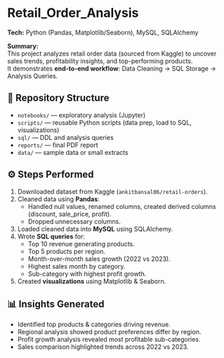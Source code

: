 # Retail_Order_Analysis

**Tech:** Python (Pandas, Matplotlib/Seaborn), MySQL, SQLAlchemy

**Summary:**  
This project analyzes retail order data (sourced from Kaggle) to uncover sales trends, profitability insights, and top-performing products.  
It demonstrates **end-to-end workflow**: Data Cleaning → SQL Storage → Analysis Queries.

## 📂 Repository Structure
- `notebooks/` — exploratory analysis (Jupyter)
- `scripts/` — reusable Python scripts (data prep, load to SQL, visualizations)
- `sql/` — DDL and analysis queries
- `reports/` — final PDF report
- `data/` — sample data or small extracts

## ⚙️ Steps Performed
1. Downloaded dataset from Kaggle (`ankitbansal06/retail-orders`).
2. Cleaned data using **Pandas**:
   - Handled null values, renamed columns, created derived columns (discount, sale_price, profit).
   - Dropped unnecessary columns.
3. Loaded cleaned data into **MySQL** using SQLAlchemy.
4. Wrote **SQL queries** for:
   - Top 10 revenue generating products.
   - Top 5 products per region.
   - Month-over-month sales growth (2022 vs 2023).
   - Highest sales month by category.
   - Sub-category with highest profit growth.
5. Created **visualizations** using Matplotlib & Seaborn.

## 📊 Insights Generated
- Identified top products & categories driving revenue.
- Regional analysis showed product preferences differ by region.
- Profit growth analysis revealed most profitable sub-categories.
- Sales comparison highlighted trends across 2022 vs 2023.


